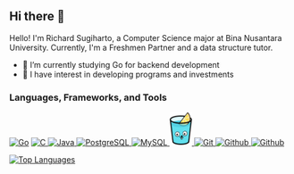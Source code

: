 ## Hi there 👋
Hello! I'm Richard Sugiharto, a Computer Science major at Bina Nusantara University. Currently, I'm a Freshmen Partner and a data structure tutor.
- 🔭 I’m currently studying Go for backend development <br>
- 🌱 I have interest in developing programs and investments

<h3 align="left">Languages, Frameworks, and Tools</h3>
<p align="left">
<a href="https://go.dev/" target="_blank"> <img src="https://go.dev/images/go-logo-white.svg" alt="Go" width="40" height="40"/></a>
<a href="https://www.learn-c.org/" target="_blank"> <img src="https://www.learn-c.org/static/img/favicons/learn-c.org.ico" alt="C" width="40" height="40" rel="noreferrer"/> </a>
<a href="https://www.java.com/en/" target="_blank"> <img src="https://cdn-icons-png.flaticon.com/512/226/226777.png" alt="Java" width="40" height="40" rel="noreferrer"/> </a>
<a href="https://www.mysql.com/" target="_blank"> <img src="https://upload.wikimedia.org/wikipedia/id/a/a9/MySQL.png" alt="PostgreSQL" width="45" height="40" rel="noreferrer"/> </a>
<a href="https://www.postgresql.org/" target="_blank"> <img src="https://www.postgresql.org/media/img/about/press/elephant.png" alt="MySQL" width="40" height="40" rel="noreferrer"/> </a>
<a href="https://pkg.go.dev/github.com/gin-gonic/gin" target="_blank" rel="noreferrer"> <img src="https://raw.githubusercontent.com/gin-gonic/logo/master/color.png" alt="Gin" width="40" height="60"/> </a>
<a href="https://git-scm.com/" target="_blank" rel="noreferrer"> <img src="https://git-scm.com/images/logo@2x.png" alt="Git" width="50" height="40"/> </a>
<a href="https://github.com/" target="_blank" rel="noreferrer"> <img src="https://play-lh.googleusercontent.com/PCpXdqvUWfCW1mXhH1Y_98yBpgsWxuTSTofy3NGMo9yBTATDyzVkqU580bfSln50bFU=w240-h480-rw" alt="Github" width="40" height="40"/> </a>
<a href="https://code.visualstudio.com/" target="_blank" rel="noreferrer"> <img src="https://cdn.thenewstack.io/media/2021/10/4f0ac3e0-visual_studio_code.png" alt="Github" width="50" height="40"/> </a>
</p>
<a href="https://github.com/richsvk" align="left"> <img src="https://github-readme-stats.vercel.app/api/top-langs/?username=richsvk&langs_count=10&title_color=22c55e&text_color=ffffff&icon_color=0891b2&bg_color=1c1917&hide_border=true&locale=en&custom_title=Top%20Languages" alt="Top Languages"/></a>
